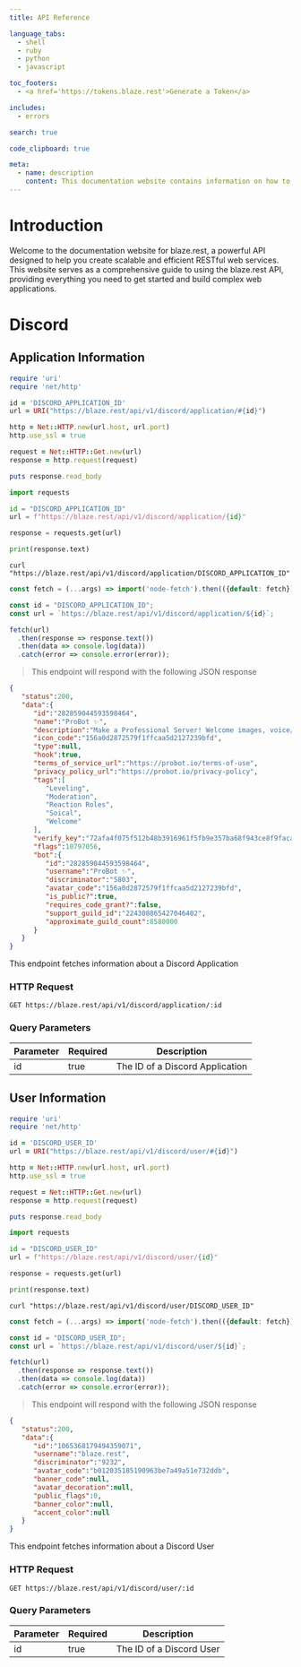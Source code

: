 ```yaml
---
title: API Reference

language_tabs:
  - shell
  - ruby
  - python
  - javascript

toc_footers:
  - <a href='https://tokens.blaze.rest'>Generate a Token</a>

includes:
  - errors

search: true

code_clipboard: true

meta:
  - name: description
    content: This documentation website contains information on how to interact with blaze.rest API Endpoints
---
```


# Introduction

Welcome to the documentation website for blaze.rest, a powerful API designed to help you create scalable and efficient RESTful web services. This website serves as a comprehensive guide to using the blaze.rest API, providing everything you need to get started and build complex web applications.

# Discord

## Application Information

```ruby
require 'uri'
require 'net/http'

id = 'DISCORD_APPLICATION_ID'
url = URI("https://blaze.rest/api/v1/discord/application/#{id}")

http = Net::HTTP.new(url.host, url.port)
http.use_ssl = true

request = Net::HTTP::Get.new(url)
response = http.request(request)

puts response.read_body
```

```python
import requests

id = "DISCORD_APPLICATION_ID"
url = f"https://blaze.rest/api/v1/discord/application/{id}"

response = requests.get(url)

print(response.text)
```

```shell
curl "https://blaze.rest/api/v1/discord/application/DISCORD_APPLICATION_ID"
```

```javascript
const fetch = (...args) => import('node-fetch').then(({default: fetch}) => fetch(...args));

const id = "DISCORD_APPLICATION_ID";
const url = `https://blaze.rest/api/v1/discord/application/${id}`;

fetch(url)
  .then(response => response.text())
  .then(data => console.log(data))
  .catch(error => console.error(error));
```

> This endpoint will respond with the following JSON response

```json
{
   "status":200,
   "data":{
      "id":"282859044593598464",
      "name":"ProBot ✨",
      "description":"Make a Professional Server! Welcome images, voice/text levels, reaction roles, logs,  moderation, and many many more!",
      "icon_code":"156a0d2872579f1ffcaa5d2127239bfd",
      "type":null,
      "hook":true,
      "terms_of_service_url":"https://probot.io/terms-of-use",
      "privacy_policy_url":"https://probot.io/privacy-policy",
      "tags":[
         "Leveling",
         "Moderation",
         "Reaction Roles",
         "Soical",
         "Welcome"
      ],
      "verify_key":"72afa4f075f512b48b3916961f5fb9e357ba68f943ce8f9facaca3390987a383",
      "flags":10797056,
      "bot":{
         "id":"282859044593598464",
         "username":"ProBot ✨",
         "discriminator":"5803",
         "avatar_code":"156a0d2872579f1ffcaa5d2127239bfd",
         "is_public?":true,
         "requires_code_grant?":false,
         "support_guild_id":"224308865427046402",
         "approximate_guild_count":8580000
      }
   }
}
```

This endpoint fetches information about a Discord Application

### HTTP Request

`GET https://blaze.rest/api/v1/discord/application/:id`

### Query Parameters

Parameter | Required | Description
--------- | ------- | -----------
id | true | The ID of a Discord Application

## User Information

```ruby
require 'uri'
require 'net/http'

id = 'DISCORD_USER_ID'
url = URI("https://blaze.rest/api/v1/discord/user/#{id}")

http = Net::HTTP.new(url.host, url.port)
http.use_ssl = true

request = Net::HTTP::Get.new(url)
response = http.request(request)

puts response.read_body
```

```python
import requests

id = "DISCORD_USER_ID"
url = f"https://blaze.rest/api/v1/discord/user/{id}"

response = requests.get(url)

print(response.text)
```

```shell
curl "https://blaze.rest/api/v1/discord/user/DISCORD_USER_ID"
```

```javascript
const fetch = (...args) => import('node-fetch').then(({default: fetch}) => fetch(...args));

const id = "DISCORD_USER_ID";
const url = `https://blaze.rest/api/v1/discord/user/${id}`;

fetch(url)
  .then(response => response.text())
  .then(data => console.log(data))
  .catch(error => console.error(error));
```

> This endpoint will respond with the following JSON response

```json
{
   "status":200,
   "data":{
      "id":"1065368179494359071",
      "username":"blaze.rest",
      "discriminator":"9232",
      "avatar_code":"b012035185190963be7a49a51e732ddb",
      "banner_code":null,
      "avatar_decoration":null,
      "public_flags":0,
      "banner_color":null,
      "accent_color":null
   }
}
```

This endpoint fetches information about a Discord User

### HTTP Request

`GET https://blaze.rest/api/v1/discord/user/:id`

### Query Parameters

Parameter | Required | Description
--------- | ------- | -----------
id | true | The ID of a Discord User
